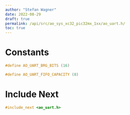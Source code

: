 ```yaml
---
author: "Stefan Wagner"
date: 2022-08-29
draft: true
permalink: /api/src/ao_sys_xc32_pic32mx_1xx/ao_uart.h/
toc: true
---
```


# Constants

```c
#define AO_UART_BRG_BITS (16)
```

```c
#define AO_UART_FIFO_CAPACITY (8)
```

# Include Next

```c
#include_next <ao_uart.h>
```
